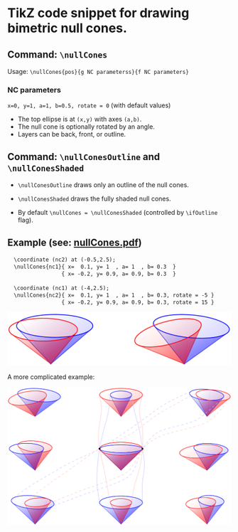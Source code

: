 # TikZ code snippet for drawing bimetric null cones.

## Command: `\nullCones`

Usage: `\nullCones{pos}{g NC parameterss}{f NC parameters}`

### NC parameters 

  `x=0, y=1, a=1, b=0.5, rotate = 0` (with default values)

- The top ellipse is at `(x,y)` with axes `(a,b)`. 
- The null cone is optionally rotated by an angle.
- Layers can be back, front, or outline.

## Command: `\nullConesOutline` and `\nullConesShaded`

- `\nullConesOutline` draws only an outline of the null cones.

- `\nullConesShaded` draws the fully shaded null cones.

- By default `\nullCones = \nullConesShaded` (controlled by `\ifOutline` flag).

## Example (see: [nullCones.pdf](nullCones.pdf))

```
  \coordinate (nc2) at (-0.5,2.5);
  \nullCones{nc1}{ x=  0.1, y= 1  , a= 1  , b= 0.3  }
                 { x= -0.2, y= 0.9, a= 0.9, b= 0.3  }

  \coordinate (nc1) at (-4,2.5);
  \nullCones{nc2}{ x=  0.1, y= 1  , a= 1  , b= 0.3, rotate = -5 }
                 { x= -0.2, y= 0.9, a= 0.9, b= 0.3, rotate = 15 }
```

![Example 1](example1.png)

A more complicated example:

![Example 2](example2.png)